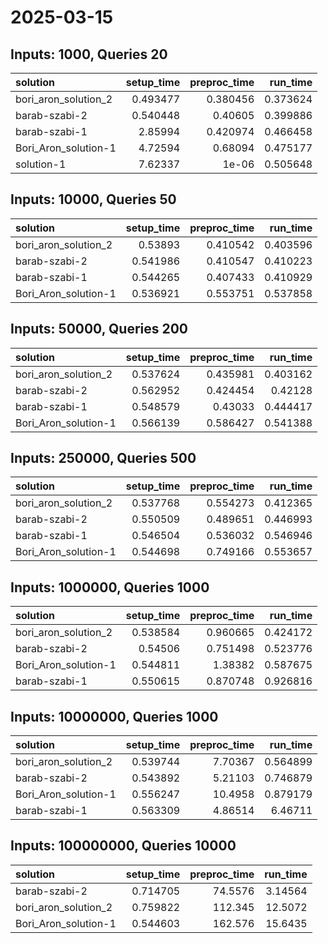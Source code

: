 # 2025-03-15

## Inputs: 1000, Queries 20

| solution             |   setup_time |   preproc_time |   run_time |
|:---------------------|-------------:|---------------:|-----------:|
| bori_aron_solution_2 |     0.493477 |       0.380456 |   0.373624 |
| barab-szabi-2        |     0.540448 |       0.40605  |   0.399886 |
| barab-szabi-1        |     2.85994  |       0.420974 |   0.466458 |
| Bori_Aron_solution-1 |     4.72594  |       0.68094  |   0.475177 |
| solution-1           |     7.62337  |       1e-06    |   0.505648 |

## Inputs: 10000, Queries 50

| solution             |   setup_time |   preproc_time |   run_time |
|:---------------------|-------------:|---------------:|-----------:|
| bori_aron_solution_2 |     0.53893  |       0.410542 |   0.403596 |
| barab-szabi-2        |     0.541986 |       0.410547 |   0.410223 |
| barab-szabi-1        |     0.544265 |       0.407433 |   0.410929 |
| Bori_Aron_solution-1 |     0.536921 |       0.553751 |   0.537858 |

## Inputs: 50000, Queries 200

| solution             |   setup_time |   preproc_time |   run_time |
|:---------------------|-------------:|---------------:|-----------:|
| bori_aron_solution_2 |     0.537624 |       0.435981 |   0.403162 |
| barab-szabi-2        |     0.562952 |       0.424454 |   0.42128  |
| barab-szabi-1        |     0.548579 |       0.43033  |   0.444417 |
| Bori_Aron_solution-1 |     0.566139 |       0.586427 |   0.541388 |

## Inputs: 250000, Queries 500

| solution             |   setup_time |   preproc_time |   run_time |
|:---------------------|-------------:|---------------:|-----------:|
| bori_aron_solution_2 |     0.537768 |       0.554273 |   0.412365 |
| barab-szabi-2        |     0.550509 |       0.489651 |   0.446993 |
| barab-szabi-1        |     0.546504 |       0.536032 |   0.546946 |
| Bori_Aron_solution-1 |     0.544698 |       0.749166 |   0.553657 |

## Inputs: 1000000, Queries 1000

| solution             |   setup_time |   preproc_time |   run_time |
|:---------------------|-------------:|---------------:|-----------:|
| bori_aron_solution_2 |     0.538584 |       0.960665 |   0.424172 |
| barab-szabi-2        |     0.54506  |       0.751498 |   0.523776 |
| Bori_Aron_solution-1 |     0.544811 |       1.38382  |   0.587675 |
| barab-szabi-1        |     0.550615 |       0.870748 |   0.926816 |

## Inputs: 10000000, Queries 1000

| solution             |   setup_time |   preproc_time |   run_time |
|:---------------------|-------------:|---------------:|-----------:|
| bori_aron_solution_2 |     0.539744 |        7.70367 |   0.564899 |
| barab-szabi-2        |     0.543892 |        5.21103 |   0.746879 |
| Bori_Aron_solution-1 |     0.556247 |       10.4958  |   0.879179 |
| barab-szabi-1        |     0.563309 |        4.86514 |   6.46711  |

## Inputs: 100000000, Queries 10000

| solution             |   setup_time |   preproc_time |   run_time |
|:---------------------|-------------:|---------------:|-----------:|
| barab-szabi-2        |     0.714705 |        74.5576 |    3.14564 |
| bori_aron_solution_2 |     0.759822 |       112.345  |   12.5072  |
| Bori_Aron_solution-1 |     0.544603 |       162.576  |   15.6435  |